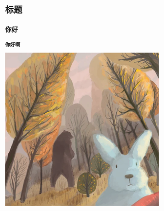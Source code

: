 # 标题

## 你好

### 你好啊

![forest-7383165_960_720](https://raw.githubusercontent.com/loopsteam/cartographic-bed/main/img/202209202306716.webp)

